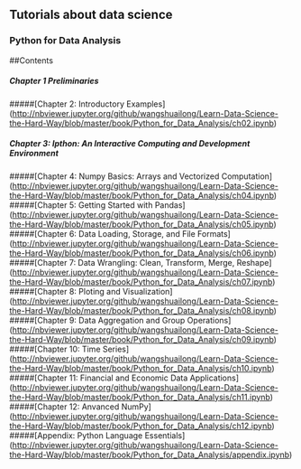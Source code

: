 ## Tutorials about data science

### Python for Data Analysis




##Contents

##### Chapter 1 Preliminaries
#####[Chapter 2: Introductory Examples] (http://nbviewer.jupyter.org/github/wangshuailong/Learn-Data-Science-the-Hard-Way/blob/master/book/Python_for_Data_Analysis/ch02.ipynb)
##### Chapter 3: Ipthon: An Interactive Computing and Development Environment
#####[Chapter 4: Numpy Basics: Arrays and Vectorized Computation] (http://nbviewer.jupyter.org/github/wangshuailong/Learn-Data-Science-the-Hard-Way/blob/master/book/Python_for_Data_Analysis/ch04.ipynb)
#####[Chapter 5: Getting Started with Pandas] (http://nbviewer.jupyter.org/github/wangshuailong/Learn-Data-Science-the-Hard-Way/blob/master/book/Python_for_Data_Analysis/ch05.ipynb)
#####[Chapter 6: Data Loading, Storage, and File Formats] (http://nbviewer.jupyter.org/github/wangshuailong/Learn-Data-Science-the-Hard-Way/blob/master/book/Python_for_Data_Analysis/ch06.ipynb)
#####[Chapter 7: Data Wrangling: Clean, Transform, Merge, Reshape] (http://nbviewer.jupyter.org/github/wangshuailong/Learn-Data-Science-the-Hard-Way/blob/master/book/Python_for_Data_Analysis/ch07.ipynb)
#####[Chapter 8: Ploting and Visualization] (http://nbviewer.jupyter.org/github/wangshuailong/Learn-Data-Science-the-Hard-Way/blob/master/book/Python_for_Data_Analysis/ch08.ipynb)
#####[Chapter 9: Data Aggregation and Group Operations] (http://nbviewer.jupyter.org/github/wangshuailong/Learn-Data-Science-the-Hard-Way/blob/master/book/Python_for_Data_Analysis/ch09.ipynb)
#####[Chapter 10: Time Series] (http://nbviewer.jupyter.org/github/wangshuailong/Learn-Data-Science-the-Hard-Way/blob/master/book/Python_for_Data_Analysis/ch10.ipynb)
#####[Chapter 11: Financial and Economic Data Applications] (http://nbviewer.jupyter.org/github/wangshuailong/Learn-Data-Science-the-Hard-Way/blob/master/book/Python_for_Data_Analysis/ch11.ipynb)
#####[Chapter 12: Anvanced NumPy] (http://nbviewer.jupyter.org/github/wangshuailong/Learn-Data-Science-the-Hard-Way/blob/master/book/Python_for_Data_Analysis/ch12.ipynb)
#####[Appendix: Python Language Essentials] (http://nbviewer.jupyter.org/github/wangshuailong/Learn-Data-Science-the-Hard-Way/blob/master/book/Python_for_Data_Analysis/appendix.ipynb)